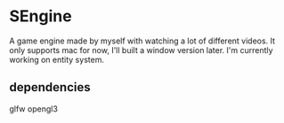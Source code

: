 # SEngine
A game engine made by myself with watching a lot of different videos. 
It only supports mac for now, I'll built a window version later.
I'm currently working on entity system.

## dependencies
glfw
opengl3
